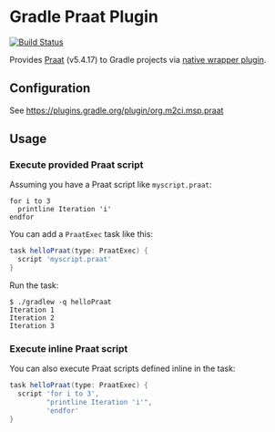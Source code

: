Gradle Praat Plugin
===================
[![Build Status](https://travis-ci.org/m2ci-msp/gradle-praat-plugin.svg?branch=master)](https://travis-ci.org/m2ci-msp/gradle-praat-plugin)

Provides [Praat](http://praat.org/) (v5.4.17) to Gradle projects via [native wrapper plugin](https://github.com/m2ci-msp/gradle-praat-wrapper-plugin).

Configuration
-------------

See https://plugins.gradle.org/plugin/org.m2ci.msp.praat

Usage
-----

### Execute provided Praat script

Assuming you have a Praat script like `myscript.praat`:
```
for i to 3
  printline Iteration 'i'
endfor
```

You can add a `PraatExec` task like this:

```gradle
task helloPraat(type: PraatExec) {
  script 'myscript.praat'
}
```

Run the task:

```
$ ./gradlew -q helloPraat
Iteration 1
Iteration 2
Iteration 3
```

### Execute inline Praat script

You can also execute Praat scripts defined inline in the task:

```gradle
task helloPraat(type: PraatExec) {
  script 'for i to 3',
         "printline Iteration 'i'",
         'endfor'
}
```
